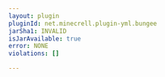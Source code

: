 ```yaml
---
layout: plugin
pluginId: net.minecrell.plugin-yml.bungee
jarSha1: INVALID
isJarAvailable: true
error: NONE
violations: []

---
```

